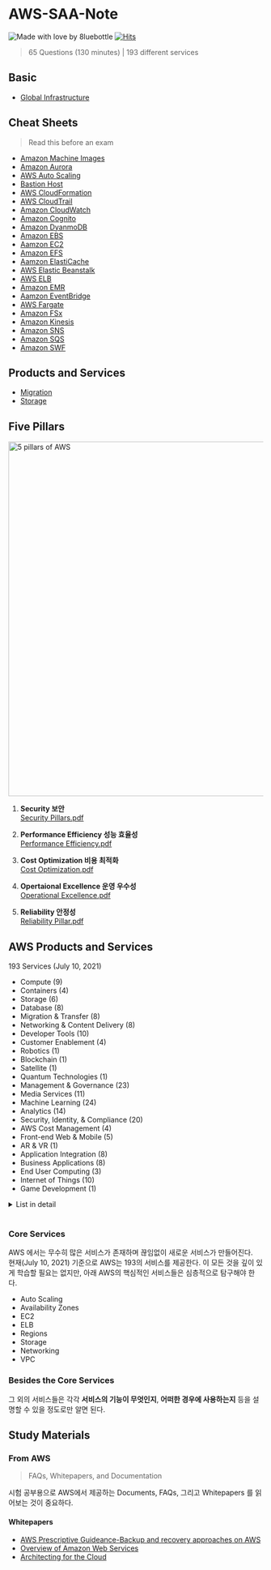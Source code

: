 # AWS-SAA-Note
![Made with love by 8luebottle](https://img.shields.io/badge/Made%20with%20%E2%9D%A4%EF%B8%8Fby-%208luebottle%20-blue)
[![Hits](https://hits.seeyoufarm.com/api/count/incr/badge.svg?url=https%3A%2F%2Fgithub.com%2F8luebottle%2FAWS-SAA-Note)](https://hits.seeyoufarm.com)

> 65 Questions (130 minutes) | 193 different services

## Basic
- [Global Infrastructure](./Basic/global_infrastructure.md)

## Cheat Sheets
> Read this before an exam

- [Amazon Machine Images](./Cheat-Sheets/ami.md)
- [Amazon Aurora](./Cheat-Sheets/aurora.md)
- [AWS Auto Scaling](./Cheat-Sheets/autoscaling.md)
- [Bastion Host](./Cheat-Sheets/bastionhost.md)
- [AWS CloudFormation](./Cheat-Sheets/cloudformation.md)
- [AWS CloudTrail](./Cheat-Sheets/cloudtrail.md)
- [Amazon CloudWatch](./Cheat-Sheets/cloudwatch.md)
- [Amazon Cognito](./Cheat-Sheets/cognito.md)
- [Amazon DyanmoDB](./Cheat-Sheets/dynamodb.md)
- [Amazon EBS](./Cheat-Sheets/ebs.md)
- [Aamzon EC2](./Cheat-Sheets/ec2.md)
- [Amazon EFS](./Cheat-Sheets/efs.md)
- [Aamzon ElastiCache](./Cheat-Sheets/elasticache.md)
- [AWS Elastic Beanstalk](./Cheat-Sheets/elasticbeanstalk.md)
- [AWS ELB](./Cheat-Sheets/elb.md)
- [Amazon EMR](./Cheat-Sheets/emr.md)
- [Aamzon EventBridge](./Cheat-Sheets/eventbridge.md)
- [AWS Fargate](./Cheat-Sheets/fargate.md)
- [Amazon FSx](./Cheat-Sheets/fsx.md)
- [Amazon Kinesis](./Cheat-Sheets/kinesis.md)
- [Amazon SNS](./Cheat-Sheets/sns.md)
- [Amazon SQS](./Cheat-Sheets/sqs.md)
- [Amazon SWF](./Cheat-Sheets/swf.md)

## Products and Services
- [Migration](./Products-and-Services/migration.md)
- [Storage](./Products-and-Services/storage.md)

## Five Pillars
<img width="700" alt="5 pillars of AWS" src="https://user-images.githubusercontent.com/48475824/125151448-2738d980-e181-11eb-9f29-a8eed7a9bc2f.png">

1. **Security 보안**  
  [Security Pillars.pdf](https://d1.awsstatic.com/whitepapers/architecture/AWS-Security-Pillar.pdf?e=gs2020&p=fundcore)

1. **Performance Efficiency 성능 효율성**  
  [Performance Efficiency.pdf](https://d1.awsstatic.com/whitepapers/architecture/AWS-Performance-Efficiency-Pillar.pdf?e=gs2020&p=fundcore)

1. **Cost Optimization 비용 최적화**  
  [Cost Optimization.pdf](https://d1.awsstatic.com/whitepapers/architecture/AWS-Cost-Optimization-Pillar.pdf?e=gs2020&p=fundcore)

1. **Opertaional Excellence 운영 우수성**  
  [Operational Excellence.pdf](https://d1.awsstatic.com/whitepapers/architecture/AWS-Operational-Excellence-Pillar.pdf?e=gs2020&p=fundcore)

1. **Reliability 안정성**  
  [Reliability Pillar.pdf](https://d1.awsstatic.com/whitepapers/architecture/AWS-Reliability-Pillar.pdf?e=gs2020&p=fundcore)

## AWS Products and Services

193 Services (July 10, 2021)

- Compute (9)
- Containers (4)
- Storage (6)
- Database (8)
- Migration & Transfer (8)
- Networking & Content Delivery (8)
- Developer Tools (10)
- Customer Enablement (4)
- Robotics (1)
- Blockchain (1)
- Satellite (1)
- Quantum Technologies (1)
- Management & Governance (23)
- Media Services (11)
- Machine Learning (24)
- Analytics (14)
- Security, Identity, & Compliance (20)
- AWS Cost Management (4)
- Front-end Web & Mobile (5)
- AR & VR (1)
- Application Integration (8)
- Business Applications (8)
- End User Computing (3)
- Internet of Things (10)
- Game Development (1)

<details>
  <summary>List in detail</summary>

  **Compute (9)**

  1. [EC2](https://ap-northeast-1.console.aws.amazon.com/ec2/v2/home?region=ap-northeast-1)
  2. [Lightsail](https://lightsail.aws.amazon.com/ls/webapp/home)
  3. [Lambda](https://ap-northeast-1.console.aws.amazon.com/lambda/home?region=ap-northeast-1)
  4. [Batch](https://ap-northeast-1.console.aws.amazon.com/batch/home?region=ap-northeast-1)
  5. [Elastic Beanstalk](https://ap-northeast-1.console.aws.amazon.com/elasticbeanstalk/home?region=ap-northeast-1)
  6. [Serverless Application Repository](https://ap-northeast-1.console.aws.amazon.com/serverlessrepo/home?region=ap-northeast-1)
  7. [AWS Outposts](https://ap-northeast-1.console.aws.amazon.com/outposts/home?region=ap-northeast-1)
  8. [EC2 Image Builder](https://ap-northeast-1.console.aws.amazon.com/imagebuilder/home?region=ap-northeast-1)
  9. [AWS App Runner](https://ap-northeast-1.console.aws.amazon.com/apprunner/home?region=ap-northeast-1)

  **Containers (4)**

  1. [Elastic Container Registry](https://ap-northeast-1.console.aws.amazon.com/ecr/home?region=ap-northeast-1)
  2. [Elastic Container Service](https://ap-northeast-1.console.aws.amazon.com/ecs/home?region=ap-northeast-1)
  3. [Elastic Kubernetes Service](https://ap-northeast-1.console.aws.amazon.com/eks/home?region=ap-northeast-1)
  4. [Red Hat OpenShift Service on AWS](https://ap-northeast-1.console.aws.amazon.com/rosa/home?region=ap-northeast-1)

  **Storage (6)**

  1. [S3](https://s3.console.aws.amazon.com/s3/home?region=ap-northeast-1)
  2. [EFS](https://ap-northeast-1.console.aws.amazon.com/efs/home?region=ap-northeast-1)
  3. [FSx](https://ap-northeast-1.console.aws.amazon.com/fsx/home?region=ap-northeast-1)
  4. [S3 Glacier](https://ap-northeast-1.console.aws.amazon.com/glacier/home?region=ap-northeast-1)
  5. [Storage Gateway](https://ap-northeast-1.console.aws.amazon.com/storagegateway/home?region=ap-northeast-1)
  6. [AWS Backup](https://ap-northeast-1.console.aws.amazon.com/backup/home?region=ap-northeast-1)

  **Database (8)**

  1. [RDS](https://ap-northeast-1.console.aws.amazon.com/rds/home?region=ap-northeast-1)
  2. [DynamoDB](https://ap-northeast-1.console.aws.amazon.com/dynamodb/home?region=ap-northeast-1)
  3. [ElastiCache](https://ap-northeast-1.console.aws.amazon.com/elasticache/home?region=ap-northeast-1)
  4. [Neptune](https://ap-northeast-1.console.aws.amazon.com/neptune/home?region=ap-northeast-1)
  5. [Amazon QLDB](https://ap-northeast-1.console.aws.amazon.com/qldb/home?region=ap-northeast-1)
  6. [Amazon DocumentDB](https://ap-northeast-1.console.aws.amazon.com/docdb/home?region=ap-northeast-1)
  7. [Amazon Keyspaces](https://ap-northeast-1.console.aws.amazon.com/keyspaces/home?region=ap-northeast-1)
  8. [Amazon Timestream](https://console.aws.amazon.com/timestream/home?region=ap-northeast-1)

  **Migration & Transfer (8)**

  1. [AWS Migration Hub](https://ap-northeast-1.console.aws.amazon.com/migrationhub/home?region=ap-northeast-1)
  2. [AWS Application Migration Service](https://ap-northeast-1.console.aws.amazon.com/mgn/home?region=ap-northeast-1)
  3. [Application Discovery Service](https://ap-northeast-1.console.aws.amazon.com/discovery/home?region=ap-northeast-1)
  4. [Database Migration Service](https://ap-northeast-1.console.aws.amazon.com/dms/v2/home?region=ap-northeast-1)
  5. [Server Migration Service](https://ap-northeast-1.console.aws.amazon.com/servermigration/home?region=ap-northeast-1)
  6. [AWS Transfer Family](https://ap-northeast-1.console.aws.amazon.com/transfer/home?region=ap-northeast-1)
  7. [AWS Snow Family](https://ap-northeast-1.console.aws.amazon.com/snowfamily/home?region=ap-northeast-1)
  8. [DataSync](https://ap-northeast-1.console.aws.amazon.com/datasync/home?region=ap-northeast-1)

  **Networking & Content Delivery (8)**

  1. [VPC](https://ap-northeast-1.console.aws.amazon.com/vpc/home?region=ap-northeast-1)
  2. [CloudFront](https://console.aws.amazon.com/cloudfront/v3/home?region=ap-northeast-1)
  3. [Route 53](https://console.aws.amazon.com/route53/home?region=ap-northeast-1)
  4. [API Gateway](https://ap-northeast-1.console.aws.amazon.com/apigateway/home?region=ap-northeast-1)
  5. [Direct Connect](https://console.aws.amazon.com/directconnect/v2/home?region=ap-northeast-1)
  6. [AWS App Mesh](https://ap-northeast-1.console.aws.amazon.com/appmesh/home?region=ap-northeast-1)
  7. [AWS Cloud Map](https://ap-northeast-1.console.aws.amazon.com/cloudmap/home?region=ap-northeast-1)
  8. [Global Accelerator](https://console.aws.amazon.com/globalaccelerator/home?region=ap-northeast-1)

  **Developer Tools (10)**

  1. [CodeStar](https://ap-northeast-1.console.aws.amazon.com/codesuite/codestar/home?region=ap-northeast-1)
  2. [CodeCommit](https://ap-northeast-1.console.aws.amazon.com/codesuite/codecommit/home?region=ap-northeast-1)
  3. [CodeArtifact](https://ap-northeast-1.console.aws.amazon.com/codesuite/codeartifact/home?region=ap-northeast-1)
  4. [CodeBuild](https://ap-northeast-1.console.aws.amazon.com/codesuite/codebuild/home?region=ap-northeast-1)
  5. [CodeDeploy](https://ap-northeast-1.console.aws.amazon.com/codesuite/codedeploy/home?region=ap-northeast-1)
  6. [CodePipeline](https://ap-northeast-1.console.aws.amazon.com/codesuite/codepipeline/home?region=ap-northeast-1)
  7. [Cloud9](https://ap-northeast-1.console.aws.amazon.com/cloud9/home?region=ap-northeast-1)
  8. [CloudShell](https://ap-northeast-1.console.aws.amazon.com/cloudshell/home?region=ap-northeast-1)
  9. [X-Ray](https://ap-northeast-1.console.aws.amazon.com/xray/home?region=ap-northeast-1)
  10. [AWS FIS](https://ap-northeast-1.console.aws.amazon.com/fis/home?region=ap-northeast-1)

  **Customer Enablement (4)**

  1. [AWS IQ](https://iq.aws.amazon.com/?utm=csl)
  2. [Support](https://console.aws.amazon.com/support?region=ap-northeast-1)
  3. [Managed Services](https://console.aws.amazon.com/managedservices/home?region=ap-northeast-1)
  4. [Activate for Startups](https://console.aws.amazon.com/activate/home?region=ap-northeast-1)

  **Robotics (1)**

  1. [AWS RoboMaker](https://ap-northeast-1.console.aws.amazon.com/robomaker/home?region=ap-northeast-1)

  **Blockchain (1)**

  1. [Amazon Managed Blockchain](https://ap-northeast-1.console.aws.amazon.com/managedblockchain/home?region=ap-northeast-1)

  **Satellite (1)**

  1. [Ground Station](https://console.aws.amazon.com/groundstation/home?region=ap-northeast-1)

  **Quantum Technologies (1)**

  1. [Amazon Braket](https://console.aws.amazon.com/braket/home?region=ap-northeast-1)

  **Management & Governance (23)**

  1. [AWS Organizations](https://console.aws.amazon.com/organizations/v2/home?region=ap-northeast-1)
  2. [CloudWatch](https://ap-northeast-1.console.aws.amazon.com/cloudwatch/home?region=ap-northeast-1)
  3. [AWS Auto Scaling](https://ap-northeast-1.console.aws.amazon.com/awsautoscaling/home?region=ap-northeast-1)
  4. [CloudFormation](https://ap-northeast-1.console.aws.amazon.com/cloudformation/home?region=ap-northeast-1)
  5. [CloudTrail](https://ap-northeast-1.console.aws.amazon.com/cloudtrail/home?region=ap-northeast-1)
  6. [Config](https://ap-northeast-1.console.aws.amazon.com/config/home?region=ap-northeast-1)
  7. [OpsWorks](https://console.aws.amazon.com/opsworks/landing/home?region=ap-northeast-1)
  8. [Service Catalog](https://ap-northeast-1.console.aws.amazon.com/servicecatalog/home?region=ap-northeast-1)
  9. [Systems Manager](https://ap-northeast-1.console.aws.amazon.com/systems-manager/home?region=ap-northeast-1)
  10. [AWS AppConfig](https://ap-northeast-1.console.aws.amazon.com/systems-manager/appconfig/home?region=ap-northeast-1)
  11. [Trusted Advisor](https://console.aws.amazon.com/trustedadvisor/home?region=ap-northeast-1)
  12. [Control Tower](https://ap-northeast-1.console.aws.amazon.com/controltower/home?region=ap-northeast-1)
  13. [AWS License Manager](https://ap-northeast-1.console.aws.amazon.com/license-manager/home?region=ap-northeast-1)
  14. [AWS Well-Architected Tool](https://ap-northeast-1.console.aws.amazon.com/wellarchitected/home?region=ap-northeast-1)
  15. [Personal Health Dashboard](https://phd.aws.amazon.com/phd/home)
  16. [AWS Chatbot](https://console.aws.amazon.com/chatbot/home?region=ap-northeast-1)
  17. [Launch Wizard](https://ap-northeast-1.console.aws.amazon.com/launchwizard/home?region=ap-northeast-1)
  18. [AWS Compute Optimizer](https://console.aws.amazon.com/compute-optimizer/home?region=ap-northeast-1)
  19. [Resource Groups & Tag Editor](https://ap-northeast-1.console.aws.amazon.com/resource-groups/home?region=ap-northeast-1)
  20. [Amazon Grafana](https://console.aws.amazon.com/grafana/home?region=ap-northeast-1)
  21. [Amazon Prometheus](https://console.aws.amazon.com/prometheus/home?region=ap-northeast-1)
  22. [AWS Proton](https://ap-northeast-1.console.aws.amazon.com/proton/home?region=ap-northeast-1)
  23. [Incident Manager](https://ap-northeast-1.console.aws.amazon.com/systems-manager/incidents/home?region=ap-northeast-1)

  **Media Services (11)**

  1. [Kinesis Video Streams](https://ap-northeast-1.console.aws.amazon.com/kinesisvideo/home?region=ap-northeast-1)
  2. [MediaConnect](https://ap-northeast-1.console.aws.amazon.com/mediaconnect/home?region=ap-northeast-1)
  3. [MediaConvert](https://ap-northeast-1.console.aws.amazon.com/mediaconvert/home?region=ap-northeast-1)
  4. [MediaLive](https://ap-northeast-1.console.aws.amazon.com/medialive/home?region=ap-northeast-1)
  5. [MediaPackage](https://ap-northeast-1.console.aws.amazon.com/mediapackage/home?region=ap-northeast-1)
  6. [MediaStore](https://ap-northeast-1.console.aws.amazon.com/mediastore/home?region=ap-northeast-1)
  7. [MediaTailor](https://ap-northeast-1.console.aws.amazon.com/mediatailor/home?region=ap-northeast-1)
  8. [Elemental Appliances & Software](https://console.aws.amazon.com/elemental-appliances-software/home?region=ap-northeast-1)
  9. [Amazon Interactive Video Service](https://ap-northeast-1.console.aws.amazon.com/ivs/home?region=ap-northeast-1)
  10. [Elastic Transcoder](https://ap-northeast-1.console.aws.amazon.com/elastictranscoder/home?region=ap-northeast-1)
  11. [Nimble Studio](https://console.aws.amazon.com/nimblestudio/home?region=ap-northeast-1)

  **Machine Learning (24)**

  1. [Amazon SageMaker](https://ap-northeast-1.console.aws.amazon.com/sagemaker/home?region=ap-northeast-1)
  2. [Amazon Augmented AI](https://ap-northeast-1.console.aws.amazon.com/a2i/home?region=ap-northeast-1)
  3. [Amazon CodeGuru](https://ap-northeast-1.console.aws.amazon.com/codeguru/home?region=ap-northeast-1)
  4. [Amazon DevOps Guru](https://ap-northeast-1.console.aws.amazon.com/devops-guru/home?region=ap-northeast-1)
  5. [Amazon Comprehend](https://ap-northeast-1.console.aws.amazon.com/comprehend/v2/home?region=ap-northeast-1)
  6. [Amazon Forecast](https://ap-northeast-1.console.aws.amazon.com/forecast/home?region=ap-northeast-1)
  7. [Amazon Fraud Detector](https://console.aws.amazon.com/frauddetector/home?region=ap-northeast-1)
  8. [Amazon Kendra](https://console.aws.amazon.com/kendra/home?region=ap-northeast-1)
  9. [Amazon Lex](https://ap-northeast-1.console.aws.amazon.com/lex/home?region=ap-northeast-1)
  10. [Amazon Personalize](https://ap-northeast-1.console.aws.amazon.com/personalize/home?region=ap-northeast-1)
  11. [Amazon Polly](https://ap-northeast-1.console.aws.amazon.com/polly/home?region=ap-northeast-1)
  12. [Amazon Rekognition](https://ap-northeast-1.console.aws.amazon.com/rekognition/home?region=ap-northeast-1)
  13. [Amazon Textract](https://console.aws.amazon.com/textract/home?region=ap-northeast-1)
  14. [Amazon Transcribe](https://ap-northeast-1.console.aws.amazon.com/transcribe/home?region=ap-northeast-1)
  15. [Amazon Translate](https://ap-northeast-1.console.aws.amazon.com/translate/home?region=ap-northeast-1)
  16. [AWS DeepComposer](https://console.aws.amazon.com/deepcomposer/home?region=ap-northeast-1)
  17. [AWS DeepLens](https://ap-northeast-1.console.aws.amazon.com/deeplens/home?region=ap-northeast-1)
  18. [AWS DeepRacer](https://console.aws.amazon.com/deepracer/home?region=ap-northeast-1)
  19. [AWS Panorama](https://console.aws.amazon.com/panorama/home?region=ap-northeast-1)
  20. [Amazon Monitron](https://console.aws.amazon.com/monitron/home?region=ap-northeast-1)
  21. [Amazon HealthLake](https://console.aws.amazon.com/healthlake/home?region=ap-northeast-1)
  22. [Amazon Lookout for Vision](https://ap-northeast-1.console.aws.amazon.com/lookoutvision/home?region=ap-northeast-1)
  23. [Amazon Lookout for Equipment](https://console.aws.amazon.com/lookoutequipment/home?region=ap-northeast-1)
  24. [Amazon Lookout for Metrics](https://ap-northeast-1.console.aws.amazon.com/lookoutmetrics/home?region=ap-northeast-1)

  **Analytics (14)**

  1. [Athena](https://ap-northeast-1.console.aws.amazon.com/athena/home?region=ap-northeast-1)
  2. [Amazon Redshift](https://ap-northeast-1.console.aws.amazon.com/redshiftv2/home?region=ap-northeast-1)
  3. [EMR](https://ap-northeast-1.console.aws.amazon.com/elasticmapreduce/home?region=ap-northeast-1)
  4. [CloudSearch](https://ap-northeast-1.console.aws.amazon.com/cloudsearch/home?region=ap-northeast-1)
  5. [Elasticsearch Service](https://ap-northeast-1.console.aws.amazon.com/es/home?region=ap-northeast-1)
  6. [Kinesis](https://ap-northeast-1.console.aws.amazon.com/kinesis/home?region=ap-northeast-1)
  7. [QuickSight](https://quicksight.aws.amazon.com/)
  8. [Data Pipeline](https://console.aws.amazon.com/datapipeline/home?region=ap-northeast-1)
  9. [AWS Data Exchange](https://ap-northeast-1.console.aws.amazon.com/dataexchange/home?region=ap-northeast-1)
  10. [AWS Glue](https://ap-northeast-1.console.aws.amazon.com/glue/home?region=ap-northeast-1)
  11. [AWS Lake Formation](https://ap-northeast-1.console.aws.amazon.com/lakeformation/home?region=ap-northeast-1)
  12. [MSK](https://ap-northeast-1.console.aws.amazon.com/msk/home?region=ap-northeast-1)
  13. [AWS Glue DataBrew](https://ap-northeast-1.console.aws.amazon.com/databrew/home?region=ap-northeast-1)
  14. [Amazon FinSpace](https://console.aws.amazon.com/finspace/home?region=ap-northeast-1)

  **Security, Identity, & Compliance (20)**

  1. [IAM](https://console.aws.amazon.com/iam/home?region=ap-northeast-1)
  2. [Resource Access Manager](https://ap-northeast-1.console.aws.amazon.com/ram/home?region=ap-northeast-1)
  3. [Cognito](https://ap-northeast-1.console.aws.amazon.com/cognito/home?region=ap-northeast-1)
  4. [Secrets Manager](https://ap-northeast-1.console.aws.amazon.com/secretsmanager/home?region=ap-northeast-1)
  5. [GuardDuty](https://ap-northeast-1.console.aws.amazon.com/guardduty/home?region=ap-northeast-1)
  6. [Inspector](https://ap-northeast-1.console.aws.amazon.com/inspector/home?region=ap-northeast-1)
  7. [Amazon Macie](https://ap-northeast-1.console.aws.amazon.com/macie/home?region=ap-northeast-1)
  8. [AWS Single Sign-On](https://ap-northeast-1.console.aws.amazon.com/singlesignon/home?region=ap-northeast-1)
  9. [Certificate Manager](https://ap-northeast-1.console.aws.amazon.com/acm/home?region=ap-northeast-1)
  10. [Key Management Service](https://ap-northeast-1.console.aws.amazon.com/kms/home?region=ap-northeast-1)
  11. [CloudHSM](https://ap-northeast-1.console.aws.amazon.com/cloudhsm/home?region=ap-northeast-1)
  12. [Directory Service](https://ap-northeast-1.console.aws.amazon.com/directoryservicev2/home?region=ap-northeast-1)
  13. [WAF & Shield](https://console.aws.amazon.com/wafv2/home?region=ap-northeast-1)
  14. [AWS Firewall Manager](https://console.aws.amazon.com/wafv2/home?region=ap-northeast-1)
  15. [Artifact](https://console.aws.amazon.com/artifact/home?region=ap-northeast-1)
  16. [Security Hub](https://ap-northeast-1.console.aws.amazon.com/securityhub/home?region=ap-northeast-1)
  17. [Detective](https://ap-northeast-1.console.aws.amazon.com/detective/home?region=ap-northeast-1)
  18. [AWS Audit Manager](https://ap-northeast-1.console.aws.amazon.com/auditmanager/home?region=ap-northeast-1)
  19. [AWS Signer](https://ap-northeast-1.console.aws.amazon.com/signer/home?region=ap-northeast-1)
  20. [AWS Network Firewall](https://console.aws.amazon.com/vpc/home?region=ap-northeast-1)

  **AWS Cost Management (4)**

  1. [AWS Cost Explorer](https://console.aws.amazon.com/cost-management/home?region=ap-northeast-1)
  2. [AWS Budgets](https://console.aws.amazon.com/billing/home#/budgets#/home?region=ap-northeast-1)
  3. [AWS Marketplace Subscriptions](https://console.aws.amazon.com/marketplace/home?region=ap-northeast-1)
  4. [AWS Application Cost Profiler](https://console.aws.amazon.com/application-cost-profiler/home?region=ap-northeast-1)

  **Front-end Web & Mobile (5)**

  1. [AWS Amplify](https://ap-northeast-1.console.aws.amazon.com/amplify/home?region=ap-northeast-1)
  2. [Mobile Hub](https://console.aws.amazon.com/mobilehub/home?region=ap-northeast-1)
  3. [AWS AppSync](https://ap-northeast-1.console.aws.amazon.com/appsync/home?region=ap-northeast-1)
  4. [Device Farm](https://console.aws.amazon.com/devicefarm/home?region=ap-northeast-1)
  5. [Amazon Location Service](https://ap-northeast-1.console.aws.amazon.com/location/home?region=ap-northeast-1)

  **AR & VR (1)**

  1. [Amazon Sumerian](https://ap-northeast-1.console.aws.amazon.com/sumerianv2/home?region=ap-northeast-1)

  **Application Integration (8)**

  1. [Step Functions](https://ap-northeast-1.console.aws.amazon.com/states/home?region=ap-northeast-1)
  2. [Amazon AppFlow](https://ap-northeast-1.console.aws.amazon.com/appflow/home?region=ap-northeast-1)
  3. [Amazon EventBridge](https://ap-northeast-1.console.aws.amazon.com/events/home?region=ap-northeast-1)
  4. [Amazon MQ](https://ap-northeast-1.console.aws.amazon.com/amazon-mq/home?region=ap-northeast-1)
  5. [Simple Notification Service](https://ap-northeast-1.console.aws.amazon.com/sns/home?region=ap-northeast-1)
  6. [Simple Queue Service](https://ap-northeast-1.console.aws.amazon.com/sqs/home?region=ap-northeast-1)
  7. [SWF](https://ap-northeast-1.console.aws.amazon.com/swf/home?region=ap-northeast-1)
  8. [Managed Apache Airflow](https://ap-northeast-1.console.aws.amazon.com/mwaa/home?region=ap-northeast-1)

  **Business Applications (8)**

  1. [Amazon Connect](https://ap-northeast-1.console.aws.amazon.com/connect/home?region=ap-northeast-1)
  2. [Amazon Pinpoint](https://ap-northeast-1.console.aws.amazon.com/pinpoint/home?region=ap-northeast-1)
  3. [Amazon Honeycode](https://console.aws.amazon.com/honeycode/home?region=ap-northeast-1)
  4. [Amazon Chime](https://chime.aws.amazon.com/)
  5. [Amazon Simple Email Service](https://ap-northeast-1.console.aws.amazon.com/ses/home?region=ap-northeast-1)
  6. [Amazon WorkDocs](https://ap-northeast-1.console.aws.amazon.com/zocalo/home?region=ap-northeast-1)
  7. [Amazon WorkMail](https://console.aws.amazon.com/workmail/v2/home?region=ap-northeast-1)
  8. [Alexa for Business](https://console.aws.amazon.com/a4b/home?region=ap-northeast-1)

  **End User Computing (3)**

  1. [WorkSpaces](https://ap-northeast-1.console.aws.amazon.com/workspaces/home?region=ap-northeast-1)
  2. [AppStream 2.0](https://ap-northeast-1.console.aws.amazon.com/appstream2/home?region=ap-northeast-1)
  3. [WorkLink](https://console.aws.amazon.com/worklink/home?region=ap-northeast-1)

  **Internet of Things (10)**

  1. [IoT Core](https://ap-northeast-1.console.aws.amazon.com/iot/home?region=ap-northeast-1)
  2. [FreeRTOS](https://ap-northeast-1.console.aws.amazon.com/freertos/home?region=ap-northeast-1)
  3. [IoT 1-Click](https://ap-northeast-1.console.aws.amazon.com/iot1click/home?region=ap-northeast-1)
  4. [IoT Analytics](https://ap-northeast-1.console.aws.amazon.com/iotanalytics/home?region=ap-northeast-1)
  5. [IoT Device Defender](https://ap-northeast-1.console.aws.amazon.com/devicedefender/home?region=ap-northeast-1)
  6. [IoT Device Management](https://ap-northeast-1.console.aws.amazon.com/iotdm/home?region=ap-northeast-1)
  7. [IoT Events](https://ap-northeast-1.console.aws.amazon.com/iotevents/home?region=ap-northeast-1)
  8. [IoT Greengrass](https://ap-northeast-1.console.aws.amazon.com/greengrass/home?region=ap-northeast-1)
  9. [IoT SiteWise](https://console.aws.amazon.com/iotsitewise/home?region=ap-northeast-1)
  10. [IoT Things Graph](https://ap-northeast-1.console.aws.amazon.com/thingsgraph/home?region=ap-northeast-1)

  **Game** **Development (1)**

  1. [Amazon GameLift](https://ap-northeast-1.console.aws.amazon.com/gamelift/home?region=ap-northeast-1)

</details> <br>


### Core Services
AWS 에서는 무수히 많은 서비스가 존재하며 끊임없이 새로운 서비스가 만들어진다.  
현재(July 10, 2021) 기준으로 AWS는 193의 서비스를 제공한다. 이 모든 것을 깊이 있게 학습할 필요는 없지만, 아래 AWS의 핵심적인 서비스들은 심층적으로 탐구해야 한다.  

- Auto Scaling
- Availability Zones
- EC2
- ELB
- Regions
- Storage
- Networking
- VPC

### Besides the Core Services  
그 외의 서비스들은 각각 **서비스의 기능이 무엇인지**, **어떠한 경우에 사용하는지** 등을 설명할 수 있을 정도로만 알면 된다.  


## Study Materials
### From AWS
> FAQs, Whitepapers, and Documentation  

시험 공부용으로 AWS에서 제공하는 Documents, FAQs, 그리고 Whitepapers 를 읽어보는 것이 중요하다.  

#### Whitepapers
- [AWS Prescriptive Guideance-Backup and recovery approaches on AWS](https://docs.aws.amazon.com/prescriptive-guidance/latest/backup-recovery/backup-recovery.pdf)
- [Overview of Amazon Web Services](https://d1.awsstatic.com/whitepapers/aws-overview.pdf)
- [Architecting for the Cloud](https://d1.awsstatic.com/whitepapers/AWS_Cloud_Best_Practices.pdf)